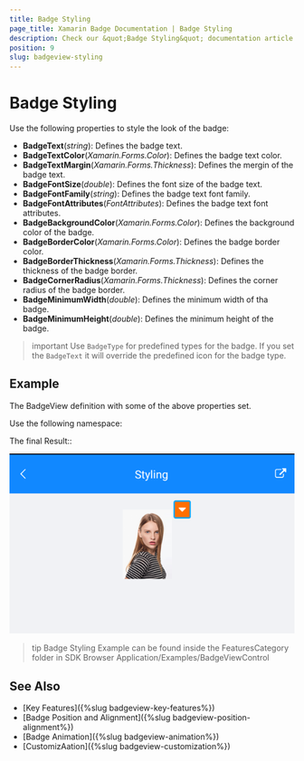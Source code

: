 ```yaml
---
title: Badge Styling
page_title: Xamarin Badge Documentation | Badge Styling
description: Check our &quot;Badge Styling&quot; documentation article for Telerik BadgeView for Xamarin control.
position: 9
slug: badgeview-styling
---
```


# Badge Styling

Use the following properties to style the look of the badge:

* **BadgeText**(*string*): Defines the badge text.
* **BadgeTextColor**(*Xamarin.Forms.Color*): Defines the badge text color.
* **BadgeTextMargin**(*Xamarin.Forms.Thickness*): Defines the mergin of the badge text.
* **BadgeFontSize**(*double*): Defines the font size of the badge text.
* **BadgeFontFamily**(*string*): Defines the badge text font family.
* **BadgeFontAttributes**(*FontAttributes*): Defines the badge text font attributes.
* **BadgeBackgroundColor**(*Xamarin.Forms.Color*): Defines the background color of the badge.
* **BadgeBorderColor**(*Xamarin.Forms.Color*): Defines the badge border color. 
* **BadgeBorderThickness**(*Xamarin.Forms.Thickness*): Defines the thickness of the badge border.
* **BadgeCornerRadius**(*Xamarin.Forms.Thickness*): Defines the corner radius of the badge border.
* **BadgeMinimumWidth**(*double*): Defines the minimum width of tha badge.
* **BadgeMinimumHeight**(*double*): Defines the minimum height of the badge.

>important Use `BadgeType` for predefined types for the badge. If you set the `BadgeText` it will override the predefined icon for the badge type.

## Example

The BadgeView definition with some of the above properties set.

<snippet id='badgeview-styling'/>

Use the following namespace:

<snippet id='xmlns-telerikprimitives'/>

The final Result::

![Badge Styling](images/badgeview-badge-styling.png)

>tip Badge Styling Example can be found inside the FeaturesCategory folder in SDK Browser Application/Examples/BadgeViewControl

## See Also

- [Key Features]({%slug badgeview-key-features%})
- [Badge Position and Alignment]({%slug badgeview-position-alignment%})
- [Badge Animation]({%slug badgeview-animation%})
- [CustomizAation]({%slug badgeview-customization%})